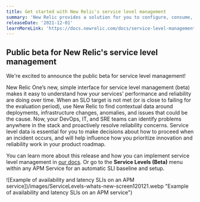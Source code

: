 ```yaml
---
title: Get started with New Relic's service level management
summary: 'New Relic provides a solution for you to configure, consume, and iterate on SLIs and SLOs across all apps and infrastructure.'
releaseDate: '2021-12-01'
learnMoreLink: 'https://docs.newrelic.com/docs/service-level-management/intro-slm'
---
```


## Public beta for New Relic's service level management

We're excited to announce the public beta for service level management!

New Relic One’s new, simple interface for service level management (beta) makes it easy to understand how your services' performance and reliability are doing over time. When an SLO target is not met (or is close to failing for the evaluation period), use New Relic to find contextual data around deployments, infrastructure changes, anomalies, and issues that could be the cause. Now, your DevOps, IT, and SRE teams can identify problems anywhere in the stack and proactively resolve reliability concerns. Service level data is essential for you to make decisions about how to proceed when an incident occurs, and will help influence how you prioritize innovation and reliability work in your product roadmap.

You can learn more about this release and how you can implement service level management in [our docs](https://docs.newrelic.com/docs/service-level-management/intro-slm). Or go to the **Service Levels (Beta)** menu within any APM Service for an automatic SLI baseline and setup.

![Example of availability and latency SLIs on an APM service])/images/ServiceLevels-whats-new-screen120121.webp "Example of availability and latency SLIs on an APM service")
